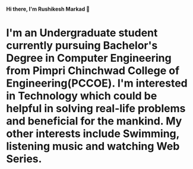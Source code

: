 #### Hi there, I'm Rushikesh Markad 👋
# I'm an Undergraduate student currently pursuing Bachelor's Degree in Computer Engineering from Pimpri Chinchwad College of Engineering(PCCOE). I'm interested in Technology which could be helpful in solving real-life problems and beneficial for the mankind. My other interests include Swimming, listening music and watching Web Series.
<!--
**RushikeshMarkad16/RushikeshMarkad16** is a ✨ _special_ ✨ repository because its `README.md` (this file) appears on your GitHub profile.

Here are some ideas to get you started:

- 🔭 I’m currently working on ...
- 🌱 I’m currently learning ...
- 👯 I’m looking to collaborate on ...
- 🤔 I’m looking for help with ...
- 💬 Ask me about ...
- 📫 How to reach me: ...
- 😄 Pronouns: ...
- ⚡ Fun fact: ...
-->
